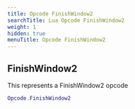 ```yaml
---
title: Opcode FinishWindow2
searchTitle: Lua Opcode FinishWindow2
weight: 1
hidden: true
menuTitle: Opcode FinishWindow2
---
```

## FinishWindow2

This represents a FinishWindow2 opcode
```lua
Opcode.FinishWindow2
```